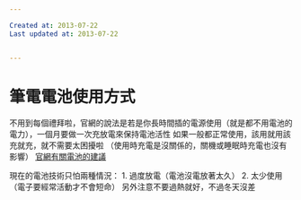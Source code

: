 ```yaml
---

Created at: 2013-07-22
Last updated at: 2013-07-22


---
```


# 筆電電池使用方式


不用到每個禮拜啦，官網的說法是若是你長時間插的電源使用（就是都不用電池的電力），一個月要做一次充放電來保持電池活性
如果一般都正常使用，該用就用該充就充，就不需要太困擾啦
（使用時充電是沒關係的，關機或睡眠時充電也沒有影響）
[官網有關電池的建議](http://www.apple.com/tw/batteries/notebooks.html)

現在的電池技術只怕兩種情況：
1\. 過度放電（電池沒電放著太久）
2\. 太少使用（電子要經常活動才不會短命）
另外注意不要過熱就好，不過冬天沒差

